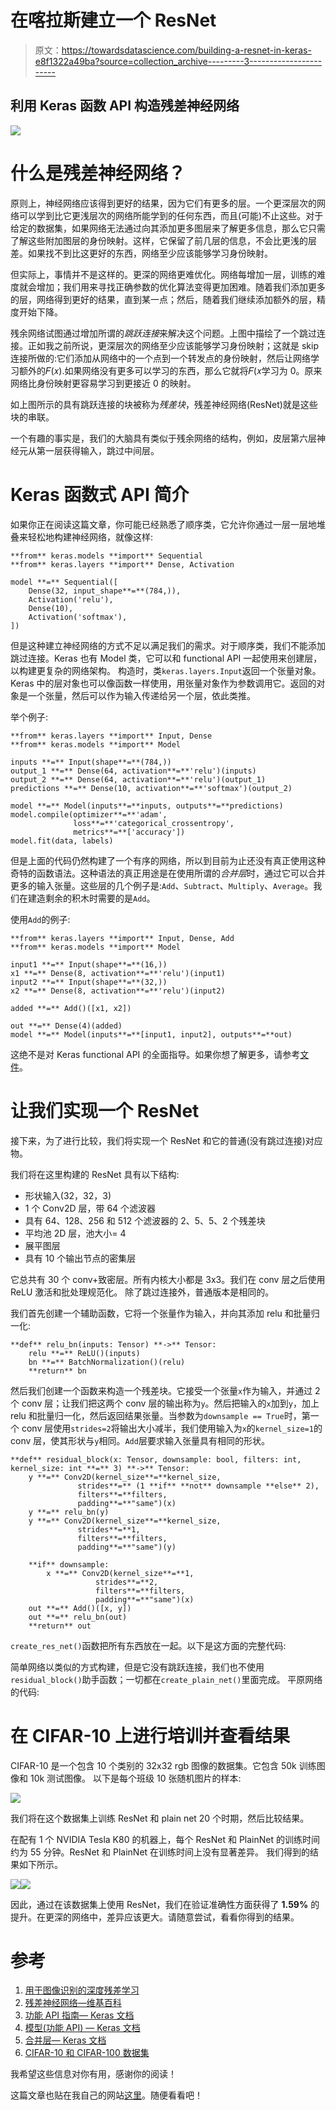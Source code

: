 # 在喀拉斯建立一个 ResNet

> 原文：<https://towardsdatascience.com/building-a-resnet-in-keras-e8f1322a49ba?source=collection_archive---------3----------------------->

## 利用 Keras 函数 API 构造残差神经网络

![](img/3048680a82c58944d10872bbd3027553.png)

# 什么是残差神经网络？

原则上，神经网络应该得到更好的结果，因为它们有更多的层。一个更深层次的网络可以学到比它更浅层次的网络所能学到的任何东西，而且(可能)不止这些。对于给定的数据集，如果网络无法通过向其添加更多图层来了解更多信息，那么它只需了解这些附加图层的身份映射。这样，它保留了前几层的信息，不会比更浅的层差。如果找不到比这更好的东西，网络至少应该能够学习身份映射。

但实际上，事情并不是这样的。更深的网络更难优化。网络每增加一层，训练的难度就会增加；我们用来寻找正确参数的优化算法变得更加困难。随着我们添加更多的层，网络得到更好的结果，直到某一点；然后，随着我们继续添加额外的层，精度开始下降。

残余网络试图通过增加所谓的*跳跃连接*来解决这个问题。上图中描绘了一个跳过连接。正如我之前所说，更深层次的网络至少应该能够学习身份映射；这就是 skip 连接所做的:它们添加从网络中的一个点到一个转发点的身份映射，然后让网络学习额外的𝐹(𝑥).如果网络没有更多可以学习的东西，那么它就将𝐹(𝑥学习为 0。原来网络比身份映射更容易学习到更接近 0 的映射。

如上图所示的具有跳跃连接的块被称为*残差块*，残差神经网络(ResNet)就是这些块的串联。

一个有趣的事实是，我们的大脑具有类似于残余网络的结构，例如，皮层第六层神经元从第一层获得输入，跳过中间层。

# Keras 函数式 API 简介

如果你正在阅读这篇文章，你可能已经熟悉了顺序类，它允许你通过一层一层地堆叠来轻松地构建神经网络，就像这样:

```
**from** keras.models **import** Sequential
**from** keras.layers **import** Dense, Activation

model **=** Sequential([
    Dense(32, input_shape**=**(784,)),
    Activation('relu'),
    Dense(10),
    Activation('softmax'),
])
```

但是这种建立神经网络的方式不足以满足我们的需求。对于顺序类，我们不能添加跳过连接。Keras 也有 Model 类，它可以和 functional API 一起使用来创建层，以构建更复杂的网络架构。
构造时，类`keras.layers.Input`返回一个张量对象。Keras 中的层对象也可以像函数一样使用，用张量对象作为参数调用它。返回的对象是一个张量，然后可以作为输入传递给另一个层，依此类推。

举个例子:

```
**from** keras.layers **import** Input, Dense
**from** keras.models **import** Model

inputs **=** Input(shape**=**(784,))
output_1 **=** Dense(64, activation**=**'relu')(inputs)
output_2 **=** Dense(64, activation**=**'relu')(output_1)
predictions **=** Dense(10, activation**=**'softmax')(output_2)

model **=** Model(inputs**=**inputs, outputs**=**predictions)
model.compile(optimizer**=**'adam',
              loss**=**'categorical_crossentropy',
              metrics**=**['accuracy'])
model.fit(data, labels)
```

但是上面的代码仍然构建了一个有序的网络，所以到目前为止还没有真正使用这种奇特的函数语法。这种语法的真正用途是在使用所谓的*合并层*时，通过它可以合并更多的输入张量。这些层的几个例子是:`Add`、`Subtract`、`Multiply`、`Average`。我们在建造剩余的积木时需要的是`Add`。

使用`Add`的例子:

```
**from** keras.layers **import** Input, Dense, Add
**from** keras.models **import** Model

input1 **=** Input(shape**=**(16,))
x1 **=** Dense(8, activation**=**'relu')(input1)
input2 **=** Input(shape**=**(32,))
x2 **=** Dense(8, activation**=**'relu')(input2)

added **=** Add()([x1, x2])

out **=** Dense(4)(added)
model **=** Model(inputs**=**[input1, input2], outputs**=**out)
```

这绝不是对 Keras functional API 的全面指导。如果你想了解更多，请参考[文件](https://keras.io/getting-started/functional-api-guide/)。

# 让我们实现一个 ResNet

接下来，为了进行比较，我们将实现一个 ResNet 和它的普通(没有跳过连接)对应物。

我们将在这里构建的 ResNet 具有以下结构:

*   形状输入(32，32，3)
*   1 个 Conv2D 层，带 64 个滤波器
*   具有 64、128、256 和 512 个滤波器的 2、5、5、2 个残差块
*   平均池 2D 层，池大小= 4
*   展平图层
*   具有 10 个输出节点的密集层

它总共有 30 个 conv+致密层。所有内核大小都是 3x3。我们在 conv 层之后使用 ReLU 激活和批处理规范化。
除了跳过连接外，普通版本是相同的。

我们首先创建一个辅助函数，它将一个张量作为输入，并向其添加 relu 和批量归一化:

```
**def** relu_bn(inputs: Tensor) **->** Tensor:
    relu **=** ReLU()(inputs)
    bn **=** BatchNormalization()(relu)
    **return** bn
```

然后我们创建一个函数来构造一个残差块。它接受一个张量`x`作为输入，并通过 2 个 conv 层；让我们把这两个 conv 层的输出称为`y`。然后把输入的`x`加到`y`，加上 relu 和批量归一化，然后返回结果张量。当参数为`downsample == True`时，第一个 conv 层使用`strides=2`将输出大小减半，我们使用输入为`x`的`kernel_size=1`的 conv 层，使其形状与`y`相同。`Add`层要求输入张量具有相同的形状。

```
**def** residual_block(x: Tensor, downsample: bool, filters: int,                                        kernel_size: int **=** 3) **->** Tensor:
    y **=** Conv2D(kernel_size**=**kernel_size,
               strides**=** (1 **if** **not** downsample **else** 2),
               filters**=**filters,
               padding**=**"same")(x)
    y **=** relu_bn(y)
    y **=** Conv2D(kernel_size**=**kernel_size,
               strides**=**1,
               filters**=**filters,
               padding**=**"same")(y)

    **if** downsample:
        x **=** Conv2D(kernel_size**=**1,
                   strides**=**2,
                   filters**=**filters,
                   padding**=**"same")(x)
    out **=** Add()([x, y])
    out **=** relu_bn(out)
    **return** out
```

`create_res_net()`函数把所有东西放在一起。以下是这方面的完整代码:

简单网络以类似的方式构建，但是它没有跳跃连接，我们也不使用`residual_block()`助手函数；一切都在`create_plain_net()`里面完成。
平原网络的代码:

# 在 CIFAR-10 上进行培训并查看结果

CIFAR-10 是一个包含 10 个类别的 32x32 rgb 图像的数据集。它包含 50k 训练图像和 10k 测试图像。
以下是每个班级 10 张随机图片的样本:

![](img/223c59f58aca94b3e085833517ec78b4.png)

我们将在这个数据集上训练 ResNet 和 plain net 20 个时期，然后比较结果。

在配有 1 个 NVIDIA Tesla K80 的机器上，每个 ResNet 和 PlainNet 的训练时间约为 55 分钟。ResNet 和 PlainNet 在训练时间上没有显著差异。
我们得到的结果如下所示。

![](img/e939239277460e4ced03cbab8b6c0f2e.png)![](img/19562f76d38f8dbcd1e5624e0f748675.png)

因此，通过在该数据集上使用 ResNet，我们在验证准确性方面获得了 **1.59%** 的提升。在更深的网络中，差异应该更大。请随意尝试，看看你得到的结果。

# 参考

1.  [用于图像识别的深度残差学习](https://arxiv.org/abs/1512.03385)
2.  [残差神经网络—维基百科](https://en.wikipedia.org/wiki/Residual_neural_network)
3.  [功能 API 指南— Keras 文档](https://keras.io/getting-started/functional-api-guide/)
4.  [模型(功能 API) — Keras 文档](https://keras.io/models/model/)
5.  [合并层— Keras 文档](https://keras.io/layers/merge/)
6.  [CIFAR-10 和 CIFAR-100 数据集](https://www.cs.toronto.edu/~kriz/cifar.html)

我希望这些信息对你有用，感谢你的阅读！

这篇文章也贴在我自己的网站[这里](https://www.nablasquared.com/building-a-resnet-in-keras/)。随便看看吧！